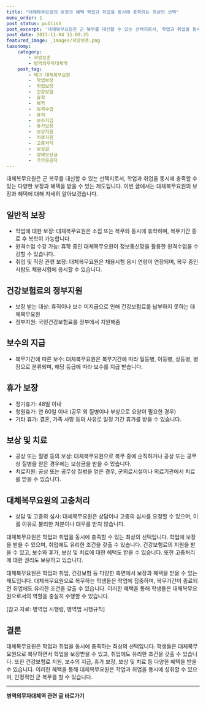 ```yaml
---
title: "대체복무요원의 보장과 혜택 학업과 취업을 동시에 충족하는 최상의 선택"
menu_order: 1
post_status: publish
post_excerpt: '대체복무요원은 군 복무를 대신할 수 있는 선택지로서, 학업과 취업을 동시에 충족할 수 있는 다양한 보장과 혜택을 받을 수 있는 제도입니다. 이번 글에서는 대체복무요원의 보장과 혜택에 대해 자세히 알아보겠습니다.'
post_date: 2023-11-04 11:08:25
featured_image: _images/국방보훈.png
taxonomy:
    category:
        - 국방보훈
        - 병역의무자대체역
    post_tag:
        - 태그 대체복무요원
        -  학업보장
        -  취업보장
        -  건강보험
        -  휴학
        -  복학
        -  원격수업
        -  휴직
        -  보수지급
        -  휴가보장
        -  보상지원
        -  치료지원
        -  고충처리
        -  보상금
        -  장애보상금
        -  국가유공자
---
```



대체복무요원은 군 복무를 대신할 수 있는 선택지로서, 학업과 취업을 동시에 충족할 수 있는 다양한 보장과 혜택을 받을 수 있는 제도입니다. 이번 글에서는 대체복무요원의 보장과 혜택에 대해 자세히 알아보겠습니다.

## 일반적 보장
- 학업에 대한 보장: 대체복무요원은 소집 또는 복무와 동시에 휴학하며, 복무기간 종료 후 복학이 가능합니다.
- 원격수업 수강 가능: 휴학 중인 대체복무요원이 정보통신망을 활용한 원격수업을 수강할 수 있습니다.
- 취업 및 직장 관련 보장: 대체복무요원은 채용시험 응시 연령이 연장되며, 복무 중인 사람도 채용시험에 응시할 수 있습니다.

## 건강보험료의 정부지원
- 보장 받는 대상: 휴직이나 보수 미지급으로 인해 건강보험료를 납부하지 못하는 대체복무요원
- 정부지원: 국민건강보험료를 정부에서 지원해줌

## 보수의 지급
- 복무기간에 따른 보수: 대체복무요원은 복무기간에 따라 일등병, 이등병, 상등병, 병장으로 분류되며, 해당 등급에 따라 보수를 지급 받습니다.

## 휴가 보장
- 정기휴가: 48일 이내
- 청원휴가: 연 60일 이내 (공무 외 질병이나 부상으로 요양이 필요한 경우)
- 기타 휴가: 결혼, 가족 사망 등의 사유로 일정 기간 휴가를 받을 수 있습니다.

## 보상 및 치료
- 공상 또는 질병 등의 보상: 대체복무요원으로 복무 중에 순직하거나 공상 또는 공무상 질병을 얻은 경우에는 보상금을 받을 수 있습니다.
- 치료지원: 공상 또는 공무상 질병을 얻은 경우, 군의료시설이나 의료기관에서 치료를 받을 수 있습니다.

## 대체복무요원의 고충처리
- 상담 및 고충의 심사: 대체복무요원은 상담이나 고충의 심사를 요청할 수 있으며, 이를 이유로 불리한 처분이나 대우를 받지 않습니다.

대체복무요원은 학업과 취업을 동시에 충족할 수 있는 최상의 선택입니다. 학업에 보장을 받을 수 있으며, 취업에도 유리한 조건을 갖출 수 있습니다. 건강보험료의 지원을 받을 수 있고, 보수와 휴가, 보상 및 치료에 대한 혜택도 받을 수 있습니다. 또한 고충처리에 대한 권리도 보유하고 있습니다. 

대체복무요원은 학업과 취업, 건강보험 등 다양한 측면에서 보장과 혜택을 받을 수 있는 제도입니다. 대체복무요원으로 복무하는 학생들은 학업에 집중하며, 복무기간이 종료되면 취업에도 유리한 조건을 갖출 수 있습니다. 이러한 혜택을 통해 학생들은 대체복무요원으로서의 역할을 충실히 수행할 수 있습니다.

[참고 자료: 병역법 시행령, 병역법 시행규칙]

## 결론
대체복무요원은 학업과 취업을 동시에 충족하는 최상의 선택입니다. 학생들은 대체복무요원으로 복무하면서 학업을 보장받을 수 있고, 취업에도 유리한 조건을 갖출 수 있습니다. 또한 건강보험료 지원, 보수의 지급, 휴가 보장, 보상 및 치료 등 다양한 혜택을 받을 수 있습니다. 이러한 혜택을 통해 대체복무요원은 학업과 취업을 동시에 성취할 수 있으며, 안정적인 군 복무를 할 수 있습니다.
<!-- wp:separator -->
<hr class="wp-block-separator has-alpha-channel-opacity"/>
<!-- /wp:separator -->

<!-- wp:group {"backgroundColor":"base","layout":{"type":"constrained"}} -->
<div class="wp-block-group has-base-background-color has-background"><!-- wp:paragraph {"align":"center","fontSize":"medium"} -->
<p class="has-text-align-center has-large-font-size"><strong>병역의무자대체역 관련 글 바로가기</strong></p>
<!-- /wp:paragraph -->


<!-- wp:latest-posts {"categories":[{"id":7660,"count":19,"description":"","link":"https://uknowlaw.com/category/%eb%b3%91%ec%97%ad%ec%9d%98%eb%ac%b4%ec%9e%90%eb%8c%80%ec%b2%b4%ec%97%ad/","name":"병역의무자대체역","slug":"병역의무자대체역","taxonomy":"category","parent":0,"meta":[],"_links":{"self":[{"href":"https://uknowlaw.com/wp-json/wp/v2/categories/7660"}],"collection":[{"href":"https://uknowlaw.com/wp-json/wp/v2/categories"}],"about":[{"href":"https://uknowlaw.com/wp-json/wp/v2/taxonomies/category"}],"wp:post_type":[{"href":"https://uknowlaw.com/wp-json/wp/v2/posts?categories=7660"}],"curies":[{"name":"wp","href":"https://api.w.org/{rel}","templated":true}]}}],"postsToShow":100,"excerptLength":28,"postLayout":"grid","columns":2,"featuredImageAlign":"left","featuredImageSizeSlug":"large","fontSize":18px} /--></div>
<!-- /wp:group -->